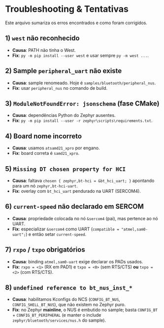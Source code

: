 # Troubleshooting & Tentativas

Este arquivo sumariza os erros encontrados e como foram corrigidos.

## 1) `west` não reconhecido
- **Causa**: PATH não tinha o West.
- **Fix**: `py -m pip install --user west` e usar sempre `py -m west ...`.

## 2) Sample `peripheral_uart` não existe
- **Causa**: sample renomeado. Hoje é `samples/bluetooth/peripheral_nus`.
- **Fix**: usar `peripheral_nus` no comando de build.

## 3) `ModuleNotFoundError: jsonschema` (fase CMake)
- **Causa**: dependências Python do Zephyr ausentes.
- **Fix**: `py -m pip install --user -r zephyr\scripts\requirements.txt`.

## 4) Board nome incorreto
- **Causa**: usamos `atsamd21_xpro` por engano.
- **Fix**: board correta é `samd21_xpro`.

## 5) `Missing DT chosen property for HCI`
- **Causa**: faltava `chosen { zephyr,bt-hci = &bt_hci_uart; }` apontando para um nó `zephyr,bt-hci-uart`.
- **Fix**: overlay com `bt_hci_uart` pendurado na UART (SERCOM4).

## 6) `current-speed` não declarado em SERCOM
- **Causa**: propriedade colocada no nó `&sercom4` (pai), mas pertence ao nó UART.
- **Fix**: especializar `&sercom4` como UART (`compatible = "atmel,sam0-uart";`) e então setar `current-speed`.

## 7) `rxpo` / `txpo` obrigatórios
- **Causa**: binding `atmel,sam0-uart` exige declarar os PADs usados.
- **Fix**: `rxpo = <1>` (RX em PAD1) e `txpo = <0>` (sem RTS/CTS) **ou** `txpo = <2>` (com RTS/CTS).

## 8) `undefined reference to bt_nus_inst_*`
- **Causa**: habilitamos Kconfigs do NCS (`CONFIG_BT_NUS`, `CONFIG_SHELL_BT_NUS`), que não existem no Zephyr puro.
- **Fix**: no Zephyr **mainline**, o NUS é embutido no sample; basta `CONFIG_BT` + `CONFIG_BT_PERIPHERAL`
  (e manter o include `zephyr/bluetooth/services/nus.h` do sample).
